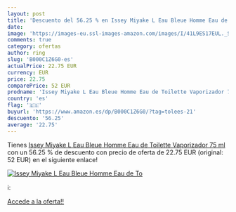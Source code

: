 ```yaml
---
layout: post
title: 'Descuento del 56.25 % en Issey Miyake L Eau Bleue Homme Eau de To'
date: 
image: 'https://images-eu.ssl-images-amazon.com/images/I/41L9ES17EUL._SL200_.jpg'
comments: true
category: ofertas
author: ring
slug: 'B000C1Z6G0-es'
actualPrice: 22.75 EUR
currency: EUR
price: 22.75
comparePrice: 52 EUR
prodname: 'Issey Miyake L Eau Bleue Homme Eau de Toilette Vaporizador 75 ml'
country: 'es'
flag: '🇪🇸'
buyurl: 'https://www.amazon.es/dp/B000C1Z6G0/?tag=tolees-21'
descuento: '56.25'
average: '22.75'
---
```


Tienes [Issey Miyake L Eau Bleue Homme Eau de Toilette Vaporizador 75 ml](https://www.amazon.es/dp/B000C1Z6G0/?tag=tolees-21) con un 56.25 % de descuento con precio de oferta de 22.75 EUR (original: 52 EUR) en el siguiente enlace!

[![Issey Miyake L Eau Bleue Homme Eau de To](https://images-eu.ssl-images-amazon.com/images/I/41L9ES17EUL._SL200_.jpg)](https://www.amazon.es/dp/B000C1Z6G0/?tag=tolees-21)

ℹ️:


[Accede a la oferta!!](https://www.amazon.es/dp/B000C1Z6G0/?tag=tolees-21)
